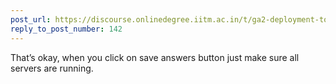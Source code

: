 ```yaml
---
post_url: https://discourse.onlinedegree.iitm.ac.in/t/ga2-deployment-tools-discussion-thread-tds-jan-2025/161120/144
reply_to_post_number: 142
---
```

That’s okay, when you click on save answers button just make sure all servers are running.
